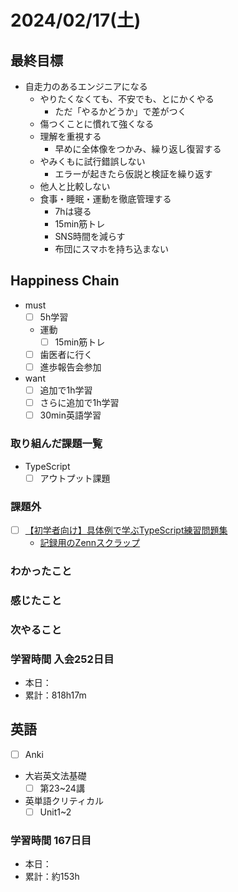 # 2024/02/17(土)

## 最終目標

- 自走力のあるエンジニアになる
  - やりたくなくても、不安でも、とにかくやる
    - ただ「やるかどうか」で差がつく
  - 傷つくことに慣れて強くなる
  - 理解を重視する
    - 早めに全体像をつかみ、繰り返し復習する
  - やみくもに試行錯誤しない
    - エラーが起きたら仮説と検証を繰り返す
  - 他人と比較しない
  - 食事・睡眠・運動を徹底管理する
    - 7hは寝る
    - 15min筋トレ
    - SNS時間を減らす
    - 布団にスマホを持ち込まない

## Happiness Chain

- must
  - [ ] 5h学習
  - 運動
    - [ ] 15min筋トレ
  - [ ] 歯医者に行く
  - [ ] 進歩報告会参加
- want
  - [ ] 追加で1h学習
  - [ ] さらに追加で1h学習
  - [ ] 30min英語学習

### 取り組んだ課題一覧

- TypeScript
  - [ ] アウトプット課題

### 課題外

- [ ] [【初学者向け】具体例で学ぶTypeScript練習問題集](https://zenn.dev/kagan/articles/typescript-practice)
  - [記録用のZennスクラップ](https://zenn.dev/wsigma21/scraps/115a9f092400f8)

### わかったこと

### 感じたこと

### 次やること

### 学習時間 入会252日目

- 本日：
- 累計：818h17m

## 英語

- [ ] Anki
- 大岩英文法基礎
  - [ ] 第23~24講
- 英単語クリティカル
  - [ ] Unit1~2

### 学習時間 167日目

- 本日：
- 累計：約153h
